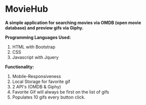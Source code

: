 # MovieHub

**A simple application for searching movies via OMDB (open movie database) and preview gifs via Giphy.** 

**Programming Languages Used:**

1. HTML with Bootstrap
2. CSS
3. Javascript with Jquery

**Functionality:**

1. Mobile-Responsiveness
2. Local Storage for favorite gif
3. 2 API's (OMDB & Giphy)
4. Favorite Gif will always be first on the list of gifs
5. Populates 10 gifs every button click. 

